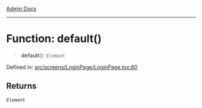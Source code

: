 [Admin Docs](/)

***

# Function: default()

> **default**(): `Element`

Defined in: [src/screens/LoginPage/LoginPage.tsx:60](https://github.com/PalisadoesFoundation/talawa-admin/blob/main/src/screens/LoginPage/LoginPage.tsx#L60)

## Returns

`Element`
